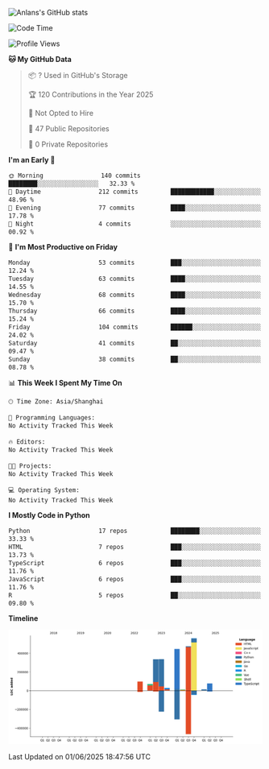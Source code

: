 <!-- ![Anlans's GitHub stats](https://github-readme-stats.vercel.app/api?username=Anlans) -->
![Anlans's GitHub stats](https://github-readme-stats.vercel.app/api?username=Anlans&rank_icon=github)

<!--START_SECTION:waka-->
![Code Time](http://img.shields.io/badge/Code%20Time-0%20secs-blue)

![Profile Views](http://img.shields.io/badge/Profile%20Views-0-blue)

**🐱 My GitHub Data** 

> 📦 ? Used in GitHub's Storage 
 > 
> 🏆 120 Contributions in the Year 2025
 > 
> 🚫 Not Opted to Hire
 > 
> 📜 47 Public Repositories 
 > 
> 🔑 0 Private Repositories 
 > 
**I'm an Early 🐤** 

```text
🌞 Morning                140 commits         ████████░░░░░░░░░░░░░░░░░   32.33 % 
🌆 Daytime                212 commits         ████████████░░░░░░░░░░░░░   48.96 % 
🌃 Evening                77 commits          ████░░░░░░░░░░░░░░░░░░░░░   17.78 % 
🌙 Night                  4 commits           ░░░░░░░░░░░░░░░░░░░░░░░░░   00.92 % 
```
📅 **I'm Most Productive on Friday** 

```text
Monday                   53 commits          ███░░░░░░░░░░░░░░░░░░░░░░   12.24 % 
Tuesday                  63 commits          ████░░░░░░░░░░░░░░░░░░░░░   14.55 % 
Wednesday                68 commits          ████░░░░░░░░░░░░░░░░░░░░░   15.70 % 
Thursday                 66 commits          ████░░░░░░░░░░░░░░░░░░░░░   15.24 % 
Friday                   104 commits         ██████░░░░░░░░░░░░░░░░░░░   24.02 % 
Saturday                 41 commits          ██░░░░░░░░░░░░░░░░░░░░░░░   09.47 % 
Sunday                   38 commits          ██░░░░░░░░░░░░░░░░░░░░░░░   08.78 % 
```


📊 **This Week I Spent My Time On** 

```text
🕑︎ Time Zone: Asia/Shanghai

💬 Programming Languages: 
No Activity Tracked This Week

🔥 Editors: 
No Activity Tracked This Week

🐱‍💻 Projects: 
No Activity Tracked This Week

💻 Operating System: 
No Activity Tracked This Week
```

**I Mostly Code in Python** 

```text
Python                   17 repos            ████████░░░░░░░░░░░░░░░░░   33.33 % 
HTML                     7 repos             ███░░░░░░░░░░░░░░░░░░░░░░   13.73 % 
TypeScript               6 repos             ███░░░░░░░░░░░░░░░░░░░░░░   11.76 % 
JavaScript               6 repos             ███░░░░░░░░░░░░░░░░░░░░░░   11.76 % 
R                        5 repos             ██░░░░░░░░░░░░░░░░░░░░░░░   09.80 % 
```



**Timeline**

![Lines of Code chart](https://raw.githubusercontent.com/Anlans/Anlans/main/assets/bar_graph.png)


 Last Updated on 01/06/2025 18:47:56 UTC
<!--END_SECTION:waka-->
